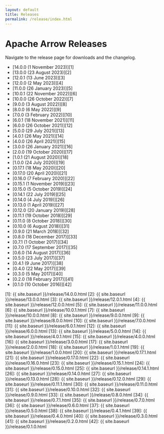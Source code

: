 ```yaml
---
layout: default
title: Releases
permalink: /release/index.html
---
```

<!--
{% comment %}
Licensed to the Apache Software Foundation (ASF) under one or more
contributor license agreements.  See the NOTICE file distributed with
this work for additional information regarding copyright ownership.
The ASF licenses this file to you under the Apache License, Version 2.0
(the "License"); you may not use this file except in compliance with
the License.  You may obtain a copy of the License at

http://www.apache.org/licenses/LICENSE-2.0

Unless required by applicable law or agreed to in writing, software
distributed under the License is distributed on an "AS IS" BASIS,
WITHOUT WARRANTIES OR CONDITIONS OF ANY KIND, either express or implied.
See the License for the specific language governing permissions and
limitations under the License.
{% endcomment %}
-->

# Apache Arrow Releases

Navigate to the release page for downloads and the changelog.

* [14.0.0 (1 November 2023)][1]
* [13.0.0 (23 August 2023)][2]
* [12.0.1 (13 June 2023)][3]
* [12.0.0 (2 May 2023)][4]
* [11.0.0 (26 January 2023)][5]
* [10.0.1 (22 November 2022)][6]
* [10.0.0 (26 October 2022)][7]
* [9.0.0 (3 August 2022)][8]
* [8.0.0 (6 May 2022)][9]
* [7.0.0 (3 February 2022)][10]
* [6.0.1 (18 November 2021)][11]
* [6.0.0 (26 October 2021)][12]
* [5.0.0 (29 July 2021)][13]
* [4.0.1 (26 May 2021)][14]
* [4.0.0 (26 April 2021)][15]
* [3.0.0 (26 January 2021)][16]
* [2.0.0 (19 October 2020)][17]
* [1.0.1 (21 August 2020)][18]
* [1.0.0 (24 July 2020)][19]
* [0.17.1 (18 May 2020)][20]
* [0.17.0 (20 April 2020)][21]
* [0.16.0 (7 February 2020)][22]
* [0.15.1 (1 November 2019)][23]
* [0.15.0 (5 October 2019)][24]
* [0.14.1 (22 July 2019)][25]
* [0.14.0 (4 July 2019)][26]
* [0.13.0 (1 April 2019)][27]
* [0.12.0 (20 January 2019)][28]
* [0.11.1 (19 October 2018)][29]
* [0.11.0 (8 October 2018)][30]
* [0.10.0 (6 August 2018)][31]
* [0.9.0 (21 March 2018)][32]
* [0.8.0 (18 December 2017)][33]
* [0.7.1 (1 October 2017)][34]
* [0.7.0 (17 September 2017)][35]
* [0.6.0 (14 August 2017)][36]
* [0.5.0 (23 July 2017)][37]
* [0.4.1 (9 June 2017)][38]
* [0.4.0 (22 May 2017)][39]
* [0.3.0 (5 May 2017)][40]
* [0.2.0 (18 February 2017)][41]
* [0.1.0 (10 October 2016)][42]

[1]: {{ site.baseurl }}/release/14.0.0.html
[2]: {{ site.baseurl }}/release/13.0.0.html
[3]: {{ site.baseurl }}/release/12.0.1.html
[4]: {{ site.baseurl }}/release/12.0.0.html
[5]: {{ site.baseurl }}/release/11.0.0.html
[6]: {{ site.baseurl }}/release/10.0.1.html
[7]: {{ site.baseurl }}/release/10.0.0.html
[8]: {{ site.baseurl }}/release/9.0.0.html
[9]: {{ site.baseurl }}/release/8.0.0.html
[10]: {{ site.baseurl }}/release/7.0.0.html
[11]: {{ site.baseurl }}/release/6.0.1.html
[12]: {{ site.baseurl }}/release/6.0.0.html
[13]: {{ site.baseurl }}/release/5.0.0.html
[14]: {{ site.baseurl }}/release/4.0.1.html
[15]: {{ site.baseurl }}/release/4.0.0.html
[16]: {{ site.baseurl }}/release/3.0.0.html
[17]: {{ site.baseurl }}/release/2.0.0.html
[18]: {{ site.baseurl }}/release/1.0.1.html
[19]: {{ site.baseurl }}/release/1.0.0.html
[20]: {{ site.baseurl }}/release/0.17.1.html
[21]: {{ site.baseurl }}/release/0.17.0.html
[22]: {{ site.baseurl }}/release/0.16.0.html
[23]: {{ site.baseurl }}/release/0.15.1.html
[24]: {{ site.baseurl }}/release/0.15.0.html
[25]: {{ site.baseurl }}/release/0.14.1.html
[26]: {{ site.baseurl }}/release/0.14.0.html
[27]: {{ site.baseurl }}/release/0.13.0.html
[28]: {{ site.baseurl }}/release/0.12.0.html
[29]: {{ site.baseurl }}/release/0.11.1.html
[30]: {{ site.baseurl }}/release/0.11.0.html
[31]: {{ site.baseurl }}/release/0.10.0.html
[32]: {{ site.baseurl }}/release/0.9.0.html
[33]: {{ site.baseurl }}/release/0.8.0.html
[34]: {{ site.baseurl }}/release/0.7.1.html
[35]: {{ site.baseurl }}/release/0.7.0.html
[36]: {{ site.baseurl }}/release/0.6.0.html
[37]: {{ site.baseurl }}/release/0.5.0.html
[38]: {{ site.baseurl }}/release/0.4.1.html
[39]: {{ site.baseurl }}/release/0.4.0.html
[40]: {{ site.baseurl }}/release/0.3.0.html
[41]: {{ site.baseurl }}/release/0.2.0.html
[42]: {{ site.baseurl }}/release/0.1.0.html
